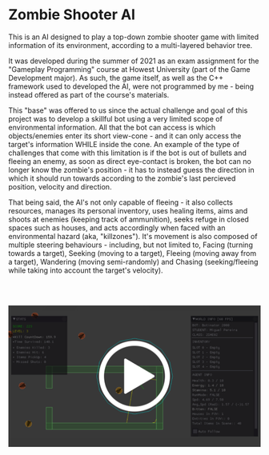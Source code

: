 # Zombie Shooter AI


This is an AI designed to play a top-down zombie shooter game with limited information of its environment, according to a multi-layered behavior tree.

It was developed during the summer of 2021 as an exam assignment for the "Gameplay Programming" course at Howest University (part of the Game Development major). As such, the game itself, as well as the C++ framework used to developed the AI, were not programmed by me - being instead offered as part of the course's materials.

This "base" was offered to us since the actual challenge and goal of this project was to develop a skillful bot using a very limited scope of environmental information. All that the bot can access is which objects/enemies enter its short view-cone - and it can only access the target's information WHILE inside the cone. An example of the type of challenges that come with this limitation is if the bot is out of bullets and fleeing an enemy, as soon as direct eye-contact is broken, the bot can no longer know the zombie's position - it has to instead guess the direction in which it should run towards according to the zombie's last percieved position, velocity and direction.

That being said, the AI's not only capable of fleeing - it also collects resources, manages its personal inventory, uses healing items, aims and shoots at enemies (keeping track of ammunition), seeks refuge in closed spaces such as houses, and acts accordingly when faced with an environmental hazard (aka, "killzones"). It's movement is also composed of multiple steering behaviours - including, but not limited to, Facing (turning towards a target), Seeking (moving to a target), Fleeing (moving away from a target), Wandering (moving semi-randomly) and Chasing (seeking/fleeing while taking into account the target's velocity).


<br />
<br />


[![Showcase](https://github.com/MiguelCPereira/ZombieShooterAI/blob/main/Showcase%20Thumbnail.png)](http://www.youtube.com/watch?v=wSMjNpLahuo "Zombie Shooter AI Showcase")
